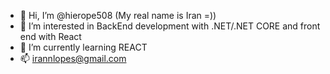 - 👋 Hi, I’m @hierope508 (My real name is Iran =))
- 👀 I’m interested in BackEnd development with .NET/.NET CORE and front end with React
- 🌱 I’m currently learning REACT
- 📫 irannlopes@gmail.com

